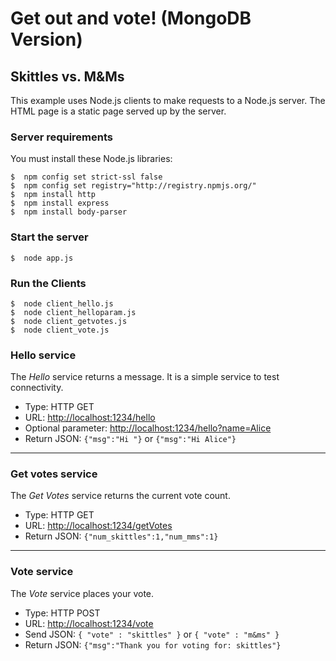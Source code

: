 # Get out and vote! (MongoDB Version)

## Skittles vs. M&Ms 

This example uses Node.js clients to make requests to a Node.js server. The HTML page is a static page served up by the server.

### Server requirements

You must install these Node.js libraries:

```
$  npm config set strict-ssl false
$  npm config set registry="http://registry.npmjs.org/"  
$  npm install http
$  npm install express
$  npm install body-parser
```

### Start the server

```
$  node app.js
```

### Run the Clients

```
$  node client_hello.js
$  node client_helloparam.js
$  node client_getvotes.js
$  node client_vote.js
```

### Hello service

The _Hello_ service returns a message. It is a simple service to test connectivity.

* Type: HTTP GET
* URL: [http://localhost:1234/hello](http://localhost:1234/hello)
* Optional parameter: [http://localhost:1234/hello?name=Alice](http://localhost:1234/hello?name=Alice)
* Return JSON: `{"msg":"Hi "}` or `{"msg":"Hi Alice"}`

---

### Get votes service

The _Get Votes_ service returns the current vote count.

* Type: HTTP GET
* URL: [http://localhost:1234/getVotes](http://localhost:1234/getVotes)
* Return JSON: `{"num_skittles":1,"num_mms":1}`

---

### Vote service

The _Vote_ service places your vote.

* Type: HTTP POST
* URL: [http://localhost:1234/vote](http://localhost:1234/vote)
* Send JSON: `{ "vote" : "skittles" }` or `{ "vote" : "m&ms" }`
* Return JSON: `{"msg":"Thank you for voting for: skittles"}`
